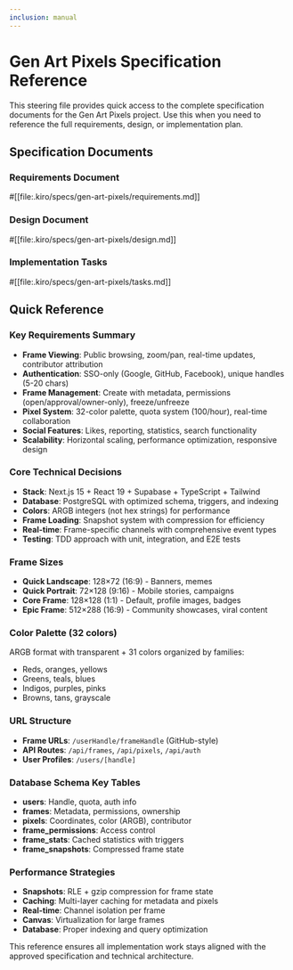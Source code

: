 ```yaml
---
inclusion: manual
---
```


# Gen Art Pixels Specification Reference

This steering file provides quick access to the complete specification documents for the Gen Art Pixels project. Use this when you need to reference the full requirements, design, or implementation plan.

## Specification Documents

### Requirements Document
#[[file:.kiro/specs/gen-art-pixels/requirements.md]]

### Design Document  
#[[file:.kiro/specs/gen-art-pixels/design.md]]

### Implementation Tasks
#[[file:.kiro/specs/gen-art-pixels/tasks.md]]

## Quick Reference

### Key Requirements Summary
- **Frame Viewing**: Public browsing, zoom/pan, real-time updates, contributor attribution
- **Authentication**: SSO-only (Google, GitHub, Facebook), unique handles (5-20 chars)
- **Frame Management**: Create with metadata, permissions (open/approval/owner-only), freeze/unfreeze
- **Pixel System**: 32-color palette, quota system (100/hour), real-time collaboration
- **Social Features**: Likes, reporting, statistics, search functionality
- **Scalability**: Horizontal scaling, performance optimization, responsive design

### Core Technical Decisions
- **Stack**: Next.js 15 + React 19 + Supabase + TypeScript + Tailwind
- **Database**: PostgreSQL with optimized schema, triggers, and indexing
- **Colors**: ARGB integers (not hex strings) for performance
- **Frame Loading**: Snapshot system with compression for efficiency
- **Real-time**: Frame-specific channels with comprehensive event types
- **Testing**: TDD approach with unit, integration, and E2E tests

### Frame Sizes
- **Quick Landscape**: 128×72 (16:9) - Banners, memes
- **Quick Portrait**: 72×128 (9:16) - Mobile stories, campaigns
- **Core Frame**: 128×128 (1:1) - Default, profile images, badges
- **Epic Frame**: 512×288 (16:9) - Community showcases, viral content

### Color Palette (32 colors)
ARGB format with transparent + 31 colors organized by families:
- Reds, oranges, yellows
- Greens, teals, blues
- Indigos, purples, pinks
- Browns, tans, grayscale

### URL Structure
- **Frame URLs**: `/userHandle/frameHandle` (GitHub-style)
- **API Routes**: `/api/frames`, `/api/pixels`, `/api/auth`
- **User Profiles**: `/users/[handle]`

### Database Schema Key Tables
- **users**: Handle, quota, auth info
- **frames**: Metadata, permissions, ownership
- **pixels**: Coordinates, color (ARGB), contributor
- **frame_permissions**: Access control
- **frame_stats**: Cached statistics with triggers
- **frame_snapshots**: Compressed frame state

### Performance Strategies
- **Snapshots**: RLE + gzip compression for frame state
- **Caching**: Multi-layer caching for metadata and pixels
- **Real-time**: Channel isolation per frame
- **Canvas**: Virtualization for large frames
- **Database**: Proper indexing and query optimization

This reference ensures all implementation work stays aligned with the approved specification and technical architecture.